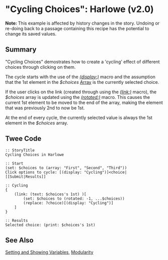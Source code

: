# "Cycling Choices": Harlowe (v2.0)

<div class="alert information"><strong>Note: </strong>This example is affected by history changes in the story. Undoing or re-doing back to a passage containing this recipe has the potential to change its saved values.</div>

## Summary

"Cycling Choices" demostrates how to create a 'cycling' effect of different choices through clicking on them.

The cycle starts with the use of the [*(display:)*](https://twine2.neocities.org/#macro_display) macro and the assumption that the 1st element in the *$choices* [Array](https://twine2.neocities.org/#type_array) is the currently selected choice.

If the user clicks on the link (created through using the [*(link:)*](https://twine2.neocities.org/#macro_link) macro), the *$choices* array is updated using the [*(rotated:)*](https://twine2.neocities.org/#macro_rotated) macro. This causes the current 1st element to be moved to the end of the array, making the element that was previously 2nd to now be 1st.

At the end of every cycle, the currently selected value is always the 1st element in the *$choices* array.

## Twee Code

```
:: StoryTitle
Cycling Choices in Harlowe

:: Start
(set: $choices to (array: "First", "Second", "Third"))
Click options to cycle: [(display: "Cycling")]<choice|
[[Submit|Results]]

:: Cycling
{
	(link: (text: $choices's 1st) )[
		(set: $choices to (rotated: -1, ...$choices))
		(replace: ?choice)[(display: "Cycling")]
	]
}

:: Results
Selected choice: (print: $choices's 1st)
```

## See Also

[Setting and Showing Variables](../../settingandshowing/harlowe/harlowe_settingandshowing.md), [Modularity](../../modularity/harlowe/harlowe_modularity.md)
